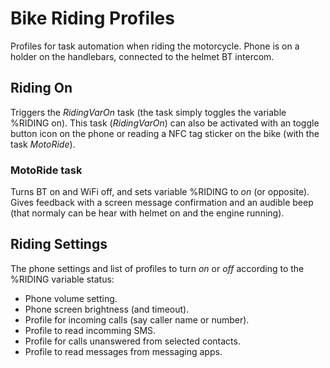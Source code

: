 # Bike Riding Profiles

Profiles for task automation when riding the motorcycle. Phone is on a holder on the handlebars, connected to the helmet BT intercom.

## Riding On

Triggers the *RidingVarOn* task (the task simply toggles the variable %RIDING on). This task (*RidingVarOn*) can also be activated with an toggle button icon on the phone or reading a NFC tag sticker on the bike (with the task *MotoRide*).

### MotoRide task

Turns BT on and WiFi off, and sets variable %RIDING to *on* (or opposite). Gives feedback with a screen message confirmation and an audible beep (that normaly can be hear with helmet on and the engine running).

## Riding Settings

The phone settings and list of profiles to turn *on* or *off* according to the %RIDING variable status:
* Phone volume setting.
* Phone screen brightness (and timeout).
* Profile for incoming calls (say caller name or number).
* Profile to read incomming SMS.
* Profile for calls unanswered from selected contacts.
* Profile to read messages from messaging apps.
